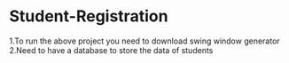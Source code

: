 # Student-Registration
1.To run the above project you need to download swing window generator 
2.Need to have a database to store the data of students
